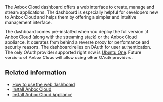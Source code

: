The Anbox Cloud dashboard offers a web interface to create, manage and stream applications. The dashboard is especially helpful for developers new to Anbox Cloud and helps them by offering a simpler and intuitive management interface.

The dashboard comes pre-installed when you deploy the full version of Anbox Cloud (along with the streaming stack) or the Anbox Cloud appliance. It operates from behind a reverse proxy for performance and security reasons. The dashboard relies on OAuth for user authentication. The only OAuth provider supported right now is [Ubuntu One](https://login.ubuntu.com/). Future versions of Anbox Cloud will allow using other OAuth providers.

## Related information
* [How to use the web dashboard](https://discourse.ubuntu.com/t/20871)
* [Install Anbox Cloud](https://discourse.ubuntu.com/t/17744)
* [Install Anbox Cloud Appliance](https://discourse.ubuntu.com/t/22681)
